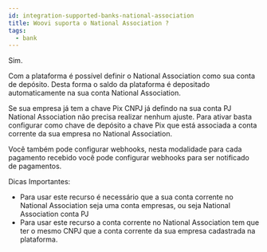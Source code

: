 ```yaml
---
id: integration-supported-banks-national-association
title: Woovi suporta o National Association ?
tags:
  - bank
---
```


Sim.

Com a plataforma é possível definir o National Association como sua conta de depósito. Desta forma o saldo da plataforma é depositado automaticamente na sua conta National Association.

Se sua empresa já tem a chave Pix CNPJ já defindo na sua conta PJ National Association não precisa realizar nenhum ajuste. Para ativar basta configurar como chave de depósito a chave Pix que está associada a conta corrente da sua empresa no National Association.

Você também pode configurar webhooks, nesta modalidade para cada pagamento recebido você pode configurar webhooks para ser notificado de pagamentos.

Dicas Importantes:

- Para usar este recurso é necessário que a sua conta corrente no National Association seja uma conta empresas, ou seja National Association conta PJ
- Para usar este recurso a conta corrente no National Association tem que ter o mesmo CNPJ que a conta corrente da sua empresa cadastrada na plataforma.
